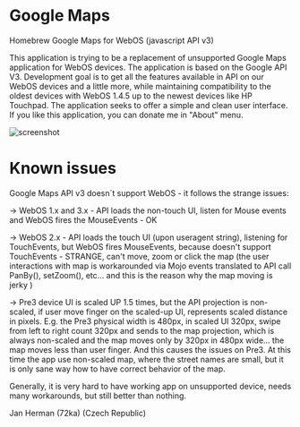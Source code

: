 Google Maps
===========

Homebrew Google Maps for WebOS (javascript API v3)

This application is trying to be a replacement of unsupported Google Maps application for WebOS devices. The application is based on the Google API V3. Development goal is to get all the features available in API on our WebOS devices and a little more, while maintaining compatibility to the oldest devices with WebOS 1.4.5 up to the newest devices like HP Touchpad. The application seeks to offer a simple and clean user interface. If you like this application, you can donate me in "About" menu.


![screenshot](http://cdn.webosnation.com/sites/webosnation.com/files/imagecache/w320/apps/screenshots/PrewareShot.PNG)

Known issues
============

Google Maps API v3 doesn´t support WebOS - it follows the strange issues:

-> WebOS 1.x and 3.x - API loads the non-touch UI, listen for Mouse events and WebOS fires the MouseEvents - OK

-> WebOS 2.x - API loads the touch UI (upon useragent string), listening for TouchEvents, but WebOS fires MouseEvents, because doesn't support TouchEvents - STRANGE, can't move, zoom or click the map
  (the user interactions with map is workarounded via Mojo events translated to API call PanBy(), setZoom(), etc... and this is the reason why the map moving is jerky )
  
-> Pre3 device UI is scaled UP 1.5 times, but the API projection is non-scaled, if user move finger on the scaled-up UI, represents scaled distance in pixels. E.g. the Pre3 physical width is 480px, in scaled UI 320px, swipe from left to right count 320px and sends to the map projection, which is always non-scaled and the map moves only by 320px in 480px wide... the map moves less than user finger. And this causes the issues on Pre3. At this time the app use non-scaled map, where the street names are small, but it is only sane way how to have correct behavior of the map.

Generally, it is very hard to have working app on unsupported device, needs many workarounds, but still better than nothing.

Jan Herman (72ka)
(Czech Republic)